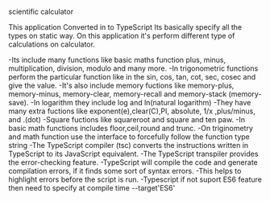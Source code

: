scientific calculator

This application Converted in to TypeScript Its basically specify all the types on static way. 
On this application it's perform different type of calculations on calculator.

-Its include many functions like basic maths function plus, minus, multiplication, division, modulo and many more. 
-In trigonometric functions perform the particular function like in the sin, cos, tan, cot, sec, cosec and give the value. 
-It's also include memory fuctions like memory-plus, memory-minus, memory-clear, memory-recall and memory-stack (memory-save). 
-In logarithm they include log and ln(natural logarithm) 
-They have many extra fuctions like exponent(e),clear(C),PI, absolute, 1/x ,plus/minus, and .(dot) 
-Square fuctions like squareroot and square and ten paw. 
-In basic math functions includes floor,ceil,round and trunc.
-On triginometry and math function use the interface to forcefully follow the function type string 
-The TypeScript compiler (tsc) converts the instructions written in TypeScript to its JavaScript equivalent.
-The TypeScript transpiler provides the error-checking feature. 
-TypeScript will compile the code and generate compilation errors, if it finds some sort of syntax errors. 
-This helps to highlight errors before the script is run.
-Typescript if not suport ES6 feature then need to specify at compile time --target'ES6' 

